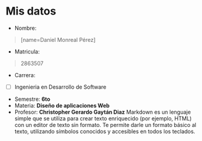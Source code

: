 # Mis datos
* Nombre:
> [name=Daniel Monreal Pérez]
* Matricula:
> 2863507
* Carrera:
- [ ] Ingenieria en Desarrollo de Software
* Semestre: **6to**
* Materia: **Diseño de aplicaciones Web**
* Profesor: **Christopher Gerardo Gaytán Diaz** 
Markdown es un lenguaje simple que se utiliza para crear texto enriquecido (por ejemplo, HTML) con un editor de texto sin formato. 
Te permite darle un formato básico al texto, utilizando símbolos conocidos y accesibles en todos los teclados.
